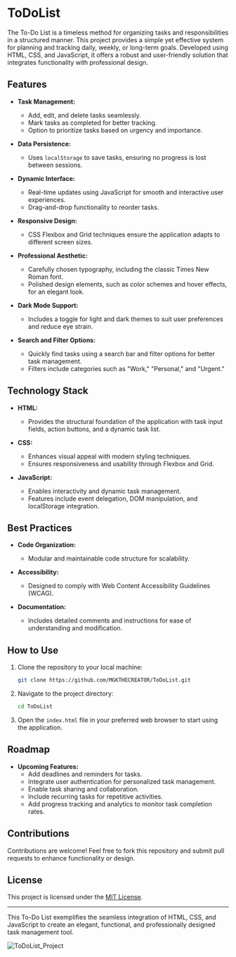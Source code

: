 # ToDoList

The To-Do List is a timeless method for organizing tasks and responsibilities in a structured manner. This project provides a simple yet effective system for planning and tracking daily, weekly, or long-term goals. Developed using HTML, CSS, and JavaScript, it offers a robust and user-friendly solution that integrates functionality with professional design.

## Features

- **Task Management:**

  - Add, edit, and delete tasks seamlessly.
  - Mark tasks as completed for better tracking.
  - Option to prioritize tasks based on urgency and importance.

- **Data Persistence:**

  - Uses `localStorage` to save tasks, ensuring no progress is lost between sessions.

- **Dynamic Interface:**

  - Real-time updates using JavaScript for smooth and interactive user experiences.
  - Drag-and-drop functionality to reorder tasks.

- **Responsive Design:**

  - CSS Flexbox and Grid techniques ensure the application adapts to different screen sizes.

- **Professional Aesthetic:**

  - Carefully chosen typography, including the classic Times New Roman font.
  - Polished design elements, such as color schemes and hover effects, for an elegant look.

- **Dark Mode Support:**

  - Includes a toggle for light and dark themes to suit user preferences and reduce eye strain.

- **Search and Filter Options:**

  - Quickly find tasks using a search bar and filter options for better task management.
  - Filters include categories such as "Work," "Personal," and "Urgent."

## Technology Stack

- **HTML:**

  - Provides the structural foundation of the application with task input fields, action buttons, and a dynamic task list.

- **CSS:**

  - Enhances visual appeal with modern styling techniques.
  - Ensures responsiveness and usability through Flexbox and Grid.

- **JavaScript:**

  - Enables interactivity and dynamic task management.
  - Features include event delegation, DOM manipulation, and localStorage integration.

## Best Practices

- **Code Organization:**

  - Modular and maintainable code structure for scalability.

- **Accessibility:**

  - Designed to comply with Web Content Accessibility Guidelines (WCAG).

- **Documentation:**

  - Includes detailed comments and instructions for ease of understanding and modification.

## How to Use

1. Clone the repository to your local machine:
   ```bash
   git clone https://github.com/MGKTHECREATOR/ToDoList.git
   ```
2. Navigate to the project directory:
   ```bash
   cd ToDoList
   ```
3. Open the `index.html` file in your preferred web browser to start using the application.

## Roadmap

- **Upcoming Features:**
  - Add deadlines and reminders for tasks.
  - Integrate user authentication for personalized task management.
  - Enable task sharing and collaboration.
  - Include recurring tasks for repetitive activities.
  - Add progress tracking and analytics to monitor task completion rates.

## Contributions

Contributions are welcome! Feel free to fork this repository and submit pull requests to enhance functionality or design.

## License

This project is licensed under the [MIT License](LICENSE).

---

This To-Do List exemplifies the seamless integration of HTML, CSS, and JavaScript to create an elegant, functional, and professionally designed task management tool.


![ToDoList_Project](https://github.com/user-attachments/assets/e55b89d5-7d96-4908-ac62-1d2902960a17)

